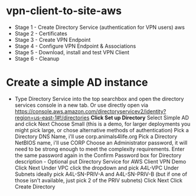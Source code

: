 # vpn-client-to-site-aws

- Stage 1 - Create Directory Service (authentication for VPN users) aws
- Stage 2 - Certificates
- Stage 3 - Create VPN Endpoint
- Stage 4 - Configure VPN Endpoint & Associations
- Stage 5 - Download, install and test VPN Client
- Stage 6 - Cleanup

# Create a simple AD instance

* Type Directory Service into the top searchbox and open the directory services console in a new tab.
Or use directly open via https://console.aws.amazon.com/directoryservicev2/identity?region=us-east-1#!/directories
**Click Set up Directory**
Select Simple AD and click Next
Choose Small (this is a demo, for larger deployments you might pick large, or chose alternative methods of authentication)
Pick a Directory DNS Name, i'll use corp.animals4life.org
Pick a Directory NetBIOS name, i'll use CORP
Choose an Administrator password, it will need to be strong enough to meet the complexity requirements.
Enter the same password again in the Confirm Password box
for Directory description - Optional put Directory Service for AWS Client VPN Demo
Click Next
Under VPC click the dropdown and pick A4L-VPC
Under Subnets ideally pick A4L-SN-PRIV-A and A4L-SN-PRIV-B (but if one of those isn't available, just pick 2 of the PRIV subnets)
Click Next
Click Create Directory

